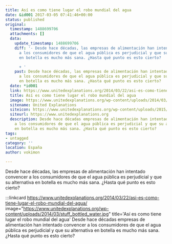```yaml
---
title: Así es como tiene lugar el robo mundial del agua
date: &id001 2017-03-05 07:41:46+00:00
status: published
original:
  timestamp: 1488699706
  attachments: []
  data:
    update_timestamp: 1488699706
    diff: '- Desde hace décadas, las empresas de alimentación han intentado convencer
      a los consumidores de que el agua pública es perjudicial y que su alternativa
      en botella es mucho más sana. ¿Hasta qué punto es esto cierto?

      + '
    past: Desde hace décadas, las empresas de alimentación han intentado convencer
      a los consumidores de que el agua pública es perjudicial y que su alternativa
      en botella es mucho más sana. ¿Hasta qué punto es esto cierto?
  date: *id001
  link: https://www.unitedexplanations.org/2014/03/22/asi-es-como-tiene-lugar-el-robo-mundial-del-agua/
  title: Así es como tiene lugar el robo mundial del agua
  image: https://www.unitedexplanations.org/wp-content/uploads/2014/03/stuff_bottled_water.jpg
  sitename: United Explanations
  siteicon: https://www.unitedexplanations.org/wp-content/uploads/2015/02/logo_bola_vermell_favicon.jpg
  siteurl: https://www.unitedexplanations.org
  description: Desde hace décadas empresas de alimentación han intentado convencer
    a los consumidores de que el agua pública es perjudicial y que su alternativa
    en botella es mucho más sana. ¿Hasta qué punto es esto cierto?
tags:
- untagged
category: ''
location: España
author: vokimon

---
```

Desde hace décadas, las empresas de alimentación han intentado convencer a los consumidores de que el agua pública es perjudicial y que su alternativa en botella es mucho más sana. ¿Hasta qué punto es esto cierto?

:::linkcard https://www.unitedexplanations.org/2014/03/22/asi-es-como-tiene-lugar-el-robo-mundial-del-agua/ image="https://www.unitedexplanations.org/wp-content/uploads/2014/03/stuff_bottled_water.jpg" title='Así es como tiene lugar el robo mundial del agua'
    Desde hace décadas empresas de alimentación han intentado convencer a los consumidores de que el agua pública es perjudicial y que su alternativa en botella es mucho más sana. ¿Hasta qué punto es esto cierto?

